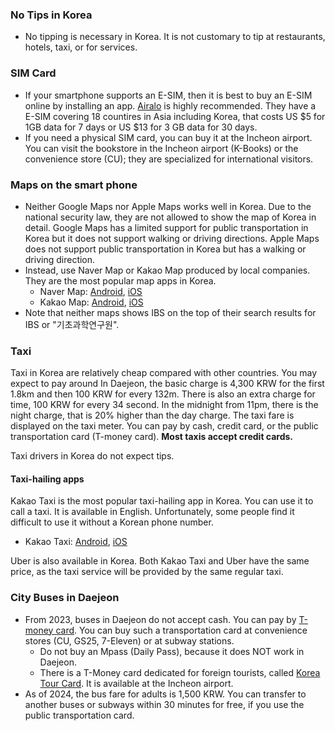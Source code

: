 ### No Tips in Korea

- No tipping is necessary in Korea. It is not customary to tip at restaurants, hotels, taxi, or for services.

### SIM Card

- If your smartphone supports an E-SIM, then it is best to buy an E-SIM online by installing an app. [Airalo](https://ref.airalo.com/gW2F) is highly recommended. They have a E-SIM covering 18 countires in Asia including Korea, that costs US $5 for 1GB data for 7 days or  US $13 for 3 GB data for 30 days.
- If you need a physical SIM card, you can buy it at the Incheon airport. You can visit the bookstore in the Incheon airport (K-Books) or the convenience store (CU); they are specialized for international visitors. 

### Maps on the smart phone

- Neither Google Maps nor Apple Maps works well in Korea. Due to the national security law, they are not allowed to show the map of Korea in detail. Google Maps has a limited support for public transportation in Korea but it does not support walking or driving directions. Apple Maps does not support public transportation in Korea but has a walking or driving direction.
- Instead, use Naver Map or Kakao Map produced by local companies. They are the most popular map apps in Korea.
  - Naver Map: [Android](https://play.google.com/store/apps/details?id=com.nhn.android.nmap&hl=en), [iOS](https://apps.apple.com/us/app/naver-map/id311867728)
  - Kakao Map: [Android](https://play.google.com/store/apps/details?id=net.daum.android.map&hl=en), [iOS](https://apps.apple.com/us/app/kakao-map/id304608425)
- Note that neither maps shows IBS on the top of their search results for IBS or "기초과학연구원". 

### Taxi

Taxi in Korea are relatively cheap compared with other countries. You may expect to pay around In Daejeon, the basic charge is 4,300 KRW for the first 1.8km and then 100 KRW for every 132m. There is also an extra charge for time, 100 KRW for every 34 second. In the midnight from 11pm, there is the night charge, that is 20% higher than the day charge. The taxi fare is displayed on the taxi meter. You can pay by cash, credit card, or the public transportation card (T-money card). **Most taxis accept credit cards.**

Taxi drivers in Korea do not expect tips. 

#### Taxi-hailing apps

Kakao Taxi is the most popular taxi-hailing app in Korea. You can use it to call a taxi. It is available in English. Unfortunately, some people find it difficult to use it without a Korean phone number.
- Kakao Taxi: [Android](https://play.google.com/store/apps/details?id=com.kakao.taxi&hl=en), [iOS](https://apps.apple.com/us/app/kakao-t/id869125772) 

Uber is also available in Korea. 
Both Kakao Taxi and Uber have the same price, as the taxi service will be provided by the same regular taxi. 
  

### City Buses in Daejeon

- From 2023, buses in Daejeon do not accept cash. You can pay by [T-money card](https://www.t-money.co.kr/ncs/pct/tmnyintd/ReadFrgnKoreaTourCardEngIntd.dev). You can buy such a transportation card at convenience stores (CU, GS25, 7-Eleven) or at subway stations.
  - Do not buy an Mpass (Daily Pass), because it does NOT work in Daejeon.
  - There is a T-Money card dedicated for foreign tourists, called [Korea Tour Card](http://www.koreatourcard.kr/en/). It is available at the Incheon airport.
- As of 2024, the bus fare for adults is 1,500 KRW. You can transfer to another buses or subways within 30 minutes for free, if you use the public transportation card.